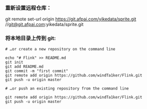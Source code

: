 ### 重新设置远程仓库：
   git remote set-url origin https://git.afpai.com/yikedata/sprite.git //git@git.afpai.com:yikedata/sprite.git
### 将本地目录上传到 git:
```shell
# …or create a new repository on the command line

echo "# Flink" >> README.md
git init
git add README.md
git commit -m "first commit"
git remote add origin https://github.com/windTa1ker/Flink.git
git push -u origin master

# …or push an existing repository from the command line

git remote add origin https://github.com/windTa1ker/Flink.git
git push -u origin master
```

